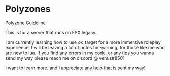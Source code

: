 # Polyzones
Polyzone Guideline

This is for a server that runs on ESX legacy.


I am currently learning how to use ox_target for a more immersive roleplay experience. 
I will be leaving a lot of notes for warning, for those like me who are new to lua.
If you find any errors in my code, or any tips you wanna send my way please reach me on discord @ venus#8501

I want to learn more, and I appreciate any help that is sent my way!
